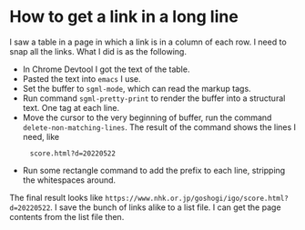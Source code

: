 # How to get a link in a long line

I saw a table in a page in which a link is in a column of each row. I need to snap all the links. What I did is as the following.

- In Chrome Devtool I got the text of the table.
- Pasted the text into `emacs` I use.
- Set the buffer to `sgml-mode`, which can read the markup tags.
- Run command `sgml-pretty-print` to render the buffer into a structural text. One tag at each line.
- Move the cursor to the very beginning of buffer, run the command `delete-non-matching-lines`. The result of the command shows the lines I need, like 

```      
     score.html?d=20220522
```
- Run some rectangle command to add the prefix to each line, stripping the whitespaces around.

The final result looks like `https://www.nhk.or.jp/goshogi/igo/score.html?d=20220522`. I save the bunch of links alike to a list file. I can get the page contents from the list file then.